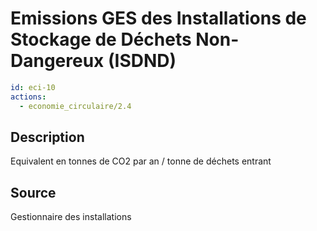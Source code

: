 # Emissions GES des Installations de Stockage de Déchets Non-Dangereux (ISDND)
```yaml
id: eci-10
actions:
  - economie_circulaire/2.4
```
## Description
Equivalent en tonnes de CO2 par an / tonne de déchets entrant

## Source
Gestionnaire des installations

